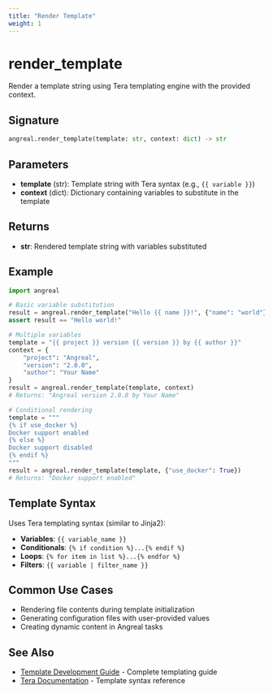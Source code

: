 ```yaml
---
title: "Render Template"
weight: 1
---
```


# render_template

Render a template string using Tera templating engine with the provided context.

## Signature

```python
angreal.render_template(template: str, context: dict) -> str
```

## Parameters

- **template** (str): Template string with Tera syntax (e.g., `{{ variable }}`)
- **context** (dict): Dictionary containing variables to substitute in the template

## Returns

- **str**: Rendered template string with variables substituted

## Example

```python
import angreal

# Basic variable substitution
result = angreal.render_template("Hello {{ name }}!", {"name": "world"})
assert result == "Hello world!"

# Multiple variables
template = "{{ project }} version {{ version }} by {{ author }}"
context = {
    "project": "Angreal",
    "version": "2.0.0",
    "author": "Your Name"
}
result = angreal.render_template(template, context)
# Returns: "Angreal version 2.0.0 by Your Name"

# Conditional rendering
template = """
{% if use_docker %}
Docker support enabled
{% else %}
Docker support disabled
{% endif %}
"""
result = angreal.render_template(template, {"use_docker": True})
# Returns: "Docker support enabled"
```

## Template Syntax

Uses Tera templating syntax (similar to Jinja2):

- **Variables**: `{{ variable_name }}`
- **Conditionals**: `{% if condition %}...{% endif %}`
- **Loops**: `{% for item in list %}...{% endfor %}`
- **Filters**: `{{ variable | filter_name }}`

## Common Use Cases

- Rendering file contents during template initialization
- Generating configuration files with user-provided values
- Creating dynamic content in Angreal tasks

## See Also

- [Template Development Guide](/angreal/how-to-guides/create-templates) - Complete templating guide
- [Tera Documentation](https://keats.github.io/tera/docs/) - Template syntax reference
